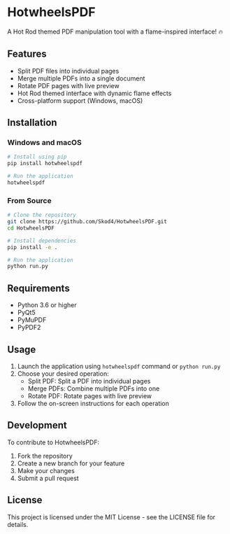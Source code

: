 # HotwheelsPDF

A Hot Rod themed PDF manipulation tool with a flame-inspired interface! 🔥

## Features

- Split PDF files into individual pages
- Merge multiple PDFs into a single document
- Rotate PDF pages with live preview
- Hot Rod themed interface with dynamic flame effects
- Cross-platform support (Windows, macOS)

## Installation

### Windows and macOS

```bash
# Install using pip
pip install hotwheelspdf

# Run the application
hotwheelspdf
```

### From Source

```bash
# Clone the repository
git clone https://github.com/Skod4/HotwheelsPDF.git
cd HotwheelsPDF

# Install dependencies
pip install -e .

# Run the application
python run.py
```

## Requirements

- Python 3.6 or higher
- PyQt5
- PyMuPDF
- PyPDF2

## Usage

1. Launch the application using `hotwheelspdf` command or `python run.py`
2. Choose your desired operation:
   - Split PDF: Split a PDF into individual pages
   - Merge PDFs: Combine multiple PDFs into one
   - Rotate PDF: Rotate pages with live preview
3. Follow the on-screen instructions for each operation

## Development

To contribute to HotwheelsPDF:

1. Fork the repository
2. Create a new branch for your feature
3. Make your changes
4. Submit a pull request

## License

This project is licensed under the MIT License - see the LICENSE file for details.
